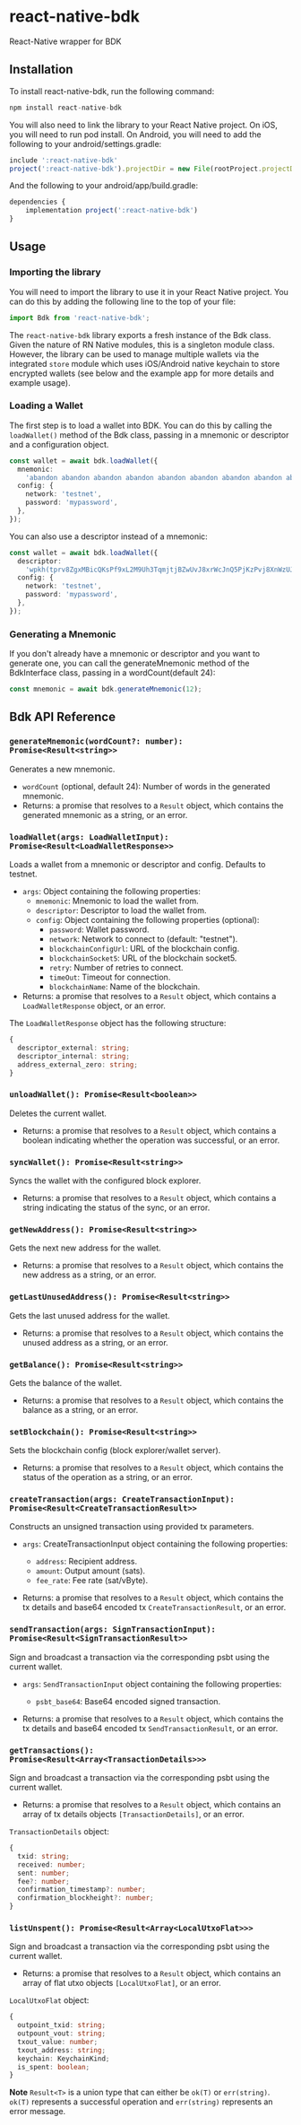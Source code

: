 # react-native-bdk

React-Native wrapper for BDK

## Installation

To install react-native-bdk, run the following command:

```ts
npm install react-native-bdk
```

You will also need to link the library to your React Native project. On iOS, you will need to run pod install. On Android, you will need to add the following to your android/settings.gradle:

```ts
include ':react-native-bdk'
project(':react-native-bdk').projectDir = new File(rootProject.projectDir, '../node_modules/react-native-bdk/android')
```

And the following to your android/app/build.gradle:

```ts
dependencies {
    implementation project(':react-native-bdk')
}
```

## Usage

### Importing the library

You will need to import the library to use it in your React Native project. You can do this by adding the following line to the top of your file:

```ts
import Bdk from 'react-native-bdk';
```

The `react-native-bdk` library exports a fresh instance of the Bdk class. Given the nature of RN Native modules, this is a singleton module class.
However, the library can be used to manage multiple wallets via the integrated `store` module which uses iOS/Android native keychain to store encrypted wallets (see below and the example app for more details and example usage).

### Loading a Wallet

The first step is to load a wallet into BDK. You can do this by calling the `loadWallet()` method of the Bdk class, passing in a mnemonic or descriptor and a configuration object.

```ts
const wallet = await bdk.loadWallet({
  mnemonic:
    'abandon abandon abandon abandon abandon abandon abandon abandon abandon abandon abandon about',
  config: {
    network: 'testnet',
    password: 'mypassword',
  },
});
```

You can also use a descriptor instead of a mnemonic:

```ts
const wallet = await bdk.loadWallet({
  descriptor:
    'wpkh(tprv8ZgxMBicQKsPf9xL2M9Uh3TqmjtjBZwUvJ8xrWcJnQ5PjKzPvj8XnWzUJNpjZpMvEw1rW7JcQQfZLjUJvz9XW7UZpzFpAaRbvwJxWxhjf/0/*)',
  config: {
    network: 'testnet',
    password: 'mypassword',
  },
});
```

### Generating a Mnemonic

If you don't already have a mnemonic or descriptor and you want to generate one, you can call the generateMnemonic method of the BdkInterface class, passing in a wordCount(default 24):

```ts
const mnemonic = await bdk.generateMnemonic(12);
```

## Bdk API Reference

### `generateMnemonic(wordCount?: number): Promise<Result<string>>`

Generates a new mnemonic.

- `wordCount` (optional, default 24): Number of words in the generated mnemonic.
- Returns: a promise that resolves to a `Result` object, which contains the generated mnemonic as a string, or an error.

### `loadWallet(args: LoadWalletInput): Promise<Result<LoadWalletResponse>>`

Loads a wallet from a mnemonic or descriptor and config. Defaults to testnet.

- `args`: Object containing the following properties:
  - `mnemonic`: Mnemonic to load the wallet from.
  - `descriptor`: Descriptor to load the wallet from.
  - `config`: Object containing the following properties (optional):
    - `password`: Wallet password.
    - `network`: Network to connect to (default: "testnet").
    - `blockchainConfigUrl`: URL of the blockchain config.
    - `blockchainSocket5`: URL of the blockchain socket5.
    - `retry`: Number of retries to connect.
    - `timeOut`: Timeout for connection.
    - `blockchainName`: Name of the blockchain.
- Returns: a promise that resolves to a `Result` object, which contains a `LoadWalletResponse` object, or an error.

The `LoadWalletResponse` object has the following structure:

```ts
{
  descriptor_external: string;
  descriptor_internal: string;
  address_external_zero: string;
}
```

### `unloadWallet(): Promise<Result<boolean>>`

Deletes the current wallet.

- Returns: a promise that resolves to a `Result` object, which contains a boolean indicating whether the operation was successful, or an error.

### `syncWallet(): Promise<Result<string>>`

Syncs the wallet with the configured block explorer.

- Returns: a promise that resolves to a `Result` object, which contains a string indicating the status of the sync, or an error.

### `getNewAddress(): Promise<Result<string>>`

Gets the next new address for the wallet.

- Returns: a promise that resolves to a `Result` object, which contains the new address as a string, or an error.

### `getLastUnusedAddress(): Promise<Result<string>>`

Gets the last unused address for the wallet.

- Returns: a promise that resolves to a `Result` object, which contains the unused address as a string, or an error.

### `getBalance(): Promise<Result<string>>`

Gets the balance of the wallet.

- Returns: a promise that resolves to a `Result` object, which contains the balance as a string, or an error.

### `setBlockchain(): Promise<Result<string>>`

Sets the blockchain config (block explorer/wallet server).

- Returns: a promise that resolves to a `Result` object, which contains the status of the operation as a string, or an error.

### `createTransaction(args: CreateTransactionInput): Promise<Result<CreateTransactionResult>>`

Constructs an unsigned transaction using provided tx parameters.

- `args`: CreateTransactionInput object containing the following properties:

  - `address`: Recipient address.
  - `amount`: Output amount (sats).
  - `fee_rate`: Fee rate (sat/vByte).

- Returns: a promise that resolves to a `Result` object, which contains the tx details and base64 encoded tx `CreateTransactionResult`, or an error.

### `sendTransaction(args: SignTransactionInput): Promise<Result<SignTransactionResult>>`

Sign and broadcast a transaction via the corresponding psbt using the current wallet.

- `args`: `SendTransactionInput` object containing the following properties:

  - `psbt_base64`: Base64 encoded signed transaction.

- Returns: a promise that resolves to a `Result` object, which contains the tx details and base64 encoded tx `SendTransactionResult`, or an error.

### `getTransactions(): Promise<Result<Array<TransactionDetails>>>`

Sign and broadcast a transaction via the corresponding psbt using the current wallet.

- Returns: a promise that resolves to a `Result` object, which contains an array of tx details objects `[TransactionDetails]`, or an error.

`TransactionDetails` object:

```ts
{
  txid: string;
  received: number;
  sent: number;
  fee?: number;
  confirmation_timestamp?: number;
  confirmation_blockheight?: number;
}
```

### `listUnspent(): Promise<Result<Array<LocalUtxoFlat>>>`

Sign and broadcast a transaction via the corresponding psbt using the current wallet.

- Returns: a promise that resolves to a `Result` object, which contains an array of flat utxo objects `[LocalUtxoFlat]`, or an error.

`LocalUtxoFlat` object:

```ts
{
  outpoint_txid: string;
  outpount_vout: string;
  txout_value: number;
  txout_address: string;
  keychain: KeychainKind;
  is_spent: boolean;
}
```

**Note**
`Result<T>` is a union type that can either be `ok(T)` or `err(string)`. `ok(T)` represents a successful operation and `err(string)` represents an error message.
